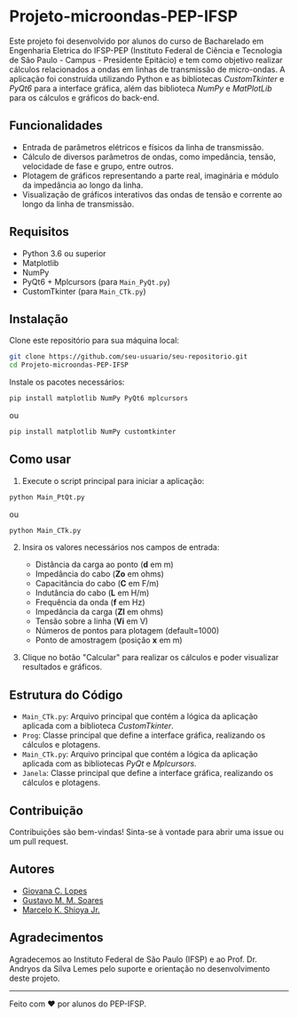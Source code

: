 # Projeto-microondas-PEP-IFSP

Este projeto foi desenvolvido por alunos do curso de Bacharelado em Engenharia Eletrica do IFSP-PEP (Instituto Federal de Ciência e Tecnologia de São Paulo - Campus - Presidente Epitácio) e tem como objetivo realizar cálculos relacionados a ondas em linhas de transmissão de micro-ondas. A aplicação foi construída utilizando Python e as bibliotecas _CustomTkinter_ e _PyQt6_ para a interface gráfica, além das biblioteca _NumPy_ e _MatPlotLib_ para os cálculos e gráficos do back-end.

## Funcionalidades

- Entrada de parâmetros elétricos e físicos da linha de transmissão.
- Cálculo de diversos parâmetros de ondas, como impedância, tensão, velocidade de fase e grupo, entre outros.
- Plotagem de gráficos representando a parte real, imaginária e módulo da impedância ao longo da linha.
- Visualização de gráficos interativos das ondas de tensão e corrente ao longo da linha de transmissão.

## Requisitos

- Python 3.6 ou superior
- Matplotlib
- NumPy
- PyQt6 + Mplcursors (para `Main_PyQt.py`)
- CustomTkinter (para `Main_CTk.py`)

## Instalação

Clone este repositório para sua máquina local:

```bash
git clone https://github.com/seu-usuario/seu-repositorio.git
cd Projeto-microondas-PEP-IFSP
```

Instale os pacotes necessários:

```bash
pip install matplotlib NumPy PyQt6 mplcursors
```
   ou
```bash
pip install matplotlib NumPy customtkinter
```

## Como usar

1. Execute o script principal para iniciar a aplicação:

```bash
python Main_PtQt.py
```
   ou
```bash
python Main_CTk.py
```

2. Insira os valores necessários nos campos de entrada:
    - Distância da carga ao ponto (**d** em m)
    - Impedância do cabo (**Zo** em ohms)
    - Capacitância do cabo (**C** em F/m)
    - Indutância do cabo (**L** em H/m)
    - Frequência da onda (**f** em Hz)
    - Impedância da carga (**Zl** em ohms)
    - Tensão sobre a linha (**Vi** em V)
    - Números de pontos para plotagem (default=1000)
    - Ponto de amostragem (posição **x** em m)

3. Clique no botão "Calcular" para realizar os cálculos e poder visualizar resultados e gráficos.

## Estrutura do Código

- `Main_CTk.py`: Arquivo principal que contém a lógica da aplicação aplicada com a biblioteca _CustomTkinter_.
- `Prog`: Classe principal que define a interface gráfica, realizando os cálculos e plotagens.
- `Main_CTk.py`: Arquivo principal que contém a lógica da aplicação aplicada com as bibliotecas _PyQt_ e _Mplcursors_.
- `Janela`: Classe principal que define a interface gráfica, realizando os cálculos e plotagens.

## Contribuição

Contribuições são bem-vindas! Sinta-se à vontade para abrir uma issue ou um pull request.

## Autores

- [Giovana C. Lopes](https://github.com/SraAmontillado)
- [Gustavo M. M. Soares](https://github.com/MoratoZ)
- [Marcelo K. Shioya Jr.](https://github.com/markazushi)

## Agradecimentos

Agradecemos ao Instituto Federal de São Paulo (IFSP) e ao Prof. Dr. Andryos da Silva Lemes pelo suporte e orientação no desenvolvimento deste projeto.

---

Feito com ❤️ por alunos do PEP-IFSP.
